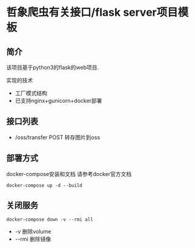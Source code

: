 # 哲象爬虫有关接口/flask server项目模板

## 简介
该项目基于python3的flask的web项目.

实现的技术
- 工厂模式结构
- 已支持nginx+gunicorn+docker部署


## 接口列表
* /oss/transfer POST 转存图片到oss


## 部署方式
docker-compose安装和文档 请参考docker官方文档
```
docker-compose up -d --build
```

## 关闭服务
```
docker-compose down -v --rmi all
```

* -v  删除volume
* --rmi 删除镜像